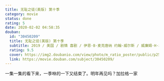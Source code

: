 ```yaml
---
title: 无耻之徒(美版) 第十季
category: movie
status: done
rating: 5
date: 2020-02-02 04:58:35
douban:
  id: "30450209"
  title: 无耻之徒(美版) 第十季
  subtitle: 2019 / 美国 / 剧情 喜剧 / 伊恩·B·麦克唐纳 约翰·威尔斯 / 威廉姆·H·梅西 卡梅隆·莫纳汉
  rating: 9.5
  cover: https://img2.doubanio.com/view/photo/m_ratio_poster/public/p2571274882.jpg
  link: https://movie.douban.com/subject/30450209/
---
```


一集一集的看下来，一季咻的一下又结束了。明年再见吗？加拉格一家